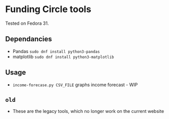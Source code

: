 # Funding Circle tools

Tested on Fedora 31.

## Dependancies

* Pandas `sudo dnf install python3-pandas`
* matplotlib `sudo dnf install python3-matplotlib`

## Usage

* `income-forecase.py CSV_FILE` graphs income forecast - WIP

## `old`

* These are the legacy tools, which no longer work on the current website
